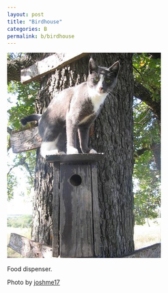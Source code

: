 ```yaml
---
layout: post
title: "Birdhouse"
categories: B
permalink: b/birdhouse
---
```


<img src="/images/b/birdhouse.jpg">

Food dispenser.

Photo by <a href="http://www.flickr.com/photos/joshme17/1555437735/">joshme17</a>